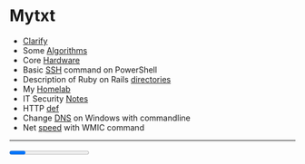 # Mytxt

* [Clarify](bpuntu.md) 
* Some [Algorithms](algorithmsDef.md)
* Core [Hardware](coreHardware.md)
* Basic [SSH](SSHconnection.md) command on PowerShell
* Description of Ruby on Rails [directories](RubyOnRailsDirectoryStructure.md)
* My [Homelab](homelab.md)
* IT Security [Notes](ITSecurityShortInfo.md)
* HTTP [def](httpdef.md)
* Change [DNS](cdowwt.md) on Windows with commandline 
* Net [speed](cnswwmic.md) with WMIC command


<hr>

<progress></progress>
